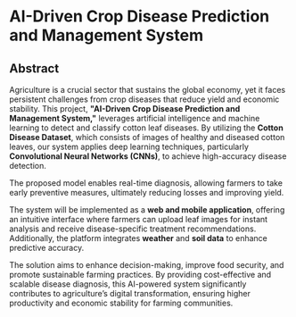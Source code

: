 # AI-Driven Crop Disease Prediction and Management System

## Abstract

Agriculture is a crucial sector that sustains the global economy, yet it faces persistent challenges from crop diseases that reduce yield and economic stability. This project, **"AI-Driven Crop Disease Prediction and Management System,"** leverages artificial intelligence and machine learning to detect and classify cotton leaf diseases. By utilizing the **Cotton Disease Dataset**, which consists of images of healthy and diseased cotton leaves, our system applies deep learning techniques, particularly **Convolutional Neural Networks (CNNs)**, to achieve high-accuracy disease detection. 

The proposed model enables real-time diagnosis, allowing farmers to take early preventive measures, ultimately reducing losses and improving yield.

The system will be implemented as a **web and mobile application**, offering an intuitive interface where farmers can upload leaf images for instant analysis and receive disease-specific treatment recommendations. Additionally, the platform integrates **weather** and **soil data** to enhance predictive accuracy. 

The solution aims to enhance decision-making, improve food security, and promote sustainable farming practices. By providing cost-effective and scalable disease diagnosis, this AI-powered system significantly contributes to agriculture’s digital transformation, ensuring higher productivity and economic stability for farming communities.
